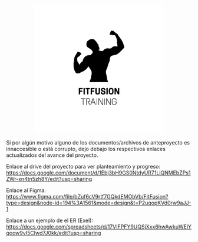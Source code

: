 <p align="center">
<img src="https://github.com/betanS/FitFusion-Proyecto/blob/main/anteproyecto/Imagenes/logo.png" width="350"/>
</p>

Si por algún motivo alguno de los documentos/archivos de anteproyecto es innaccesible o está corrupto, dejo debajo los respectivos enlaces actualizados del avance del proyecto. 

Enlace al drive del proyecto para ver planteamiento y progreso:
https://docs.google.com/document/d/1Ebj3bH9GS0NtdyUR71LiQNMEbZPs1ZWr-xn4tn5zh8Y/edit?usp=sharing

Enlace al Figma:
https://www.figma.com/file/bZuf6cV9rtf7GQkdEMObVb/FitFusion?type=design&node-id=194%3A1561&mode=design&t=P2uqopKVd0rw9aJJ-1

Enlace a un ejemplo de el ER (Exel):
https://docs.google.com/spreadsheets/d/17VIFPFY9UQSjXxx6hwAwkuWElYqoow9vI5CIwd7J0kk/edit?usp=sharing
